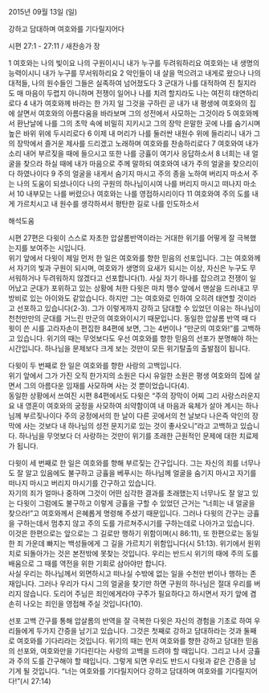 2015년 09월 13일 (일)

강하고 담대하며 여호와를 기다릴지어다



시편 27:1 - 27:11 / 새찬송가  장


1 여호와는 나의 빛이요 나의 구원이시니 내가 누구를 두려워하리요 여호와는 내 생명의 능력이시니 내가 누구를 무서워하리요 2 악인들이 내 살을 먹으려고 내게로 왔으나 나의 대적들, 나의 원수들인 그들은 실족하여 넘어졌도다 3 군대가 나를 대적하여 진 칠지라도 매 마음이 두렵지 아니하며 전쟁이 일어나 나를 치려 할지라도 나는 여전히 태연하리로다 4 내가 여호와께 바라는 한 가지 일 그것을 구하린 곧 내가 내 평생에 여호와의 집에 살면서 여호와의 아름다움을 바라보며 그의 성전에서 사모하는 그것이라 5 여호와께서 환난날에 나를 그의 초막 속에 비밀히 지키시고 그의 장막 은말한 곳에 나를 숨기시며 높은 바위 위에 두시리로다 6 이제 내 머리가 나를 둘러싼 내원수 위에 들리리니 내가 그의 장막에서 즐거운 제사를 드리겠고 노래하며 여호와를 찬송하리로다 7 여호와여 내가 소리 내어 부르짖을 때에 들으시고 또한 나를 긍휼이 여기사 응답하소서 8 너희는 내 얼굴을 찾으라 하실 때에 내가 마음으로 주께 말하되 여호와여 내가 주의 얼굴을 찾으리이다 하였나이다 9 주의 얼굴을 내게서 숨기지 마시고 주의 종을 노하여 버리지 마소서 주는 나의 도움이 되셨나이다 나의 구원의 하나님이시여 나를 버리지 마시고 떠나지 마소서 10 내부모는 나를 버렸으나 여호와는 나를 영접하시리이다 11 여호와여 주의 도를 내게 가르치시고 내 원수를 생각하셔서 평탄한 길로 나를 인도하소서

해석도움





시편 27편은 다윗이 스스로 자초한 압살롬반역이라는 거대한 위기를 어떻게 잘 극복했는지를 보여주는 시입니다.  
위기 앞에서 다윗이 제일 먼저 한 일은 여호와를 향한 믿음의 선포입니다. 
그는 여호와께서 자기의 빛과 구원이 되시며, 여호와가 생명의 요새가 되시는 이상, 자신은 누구도 무서워하거나 두려워하지 않겠다고 선포합니다(1). 
사실 자기 하나를 잡으려고 전쟁이 일어났고 군대가 포위하고 있는 상황에 처한 다윗은 마치 맹수 앞에서 맨살을 드러내고 무방비로 있는 아이와도 같았습니다. 하지만 그는 여호와로 인하여 오히려 태연할 것이라고 선포하고 있습니다(2-3). 
그가 이렇게까지 강하고 담대할 수 있었던 이유는 하나님이 천천만만의 군대를 거느린 만군의 여호와이시기 때문입니다. 동일한 압살롬 반역 때 다윗이 쓴 시를 고라자손이 편집한 84편에 보면, 그는 4번이나 “만군의 여호와!”를 고백하고 있습니다. 
위기의 때는 무엇보다도 우선 여호와를 향한 믿음의 선포가 분명해야 하는 시간입니다. 
하나님을 문제보다 크게 보는 것만이 모든 위기탈출의 출발점이 됩니다. 

다윗이 두 번째로 한 일은 여호와를 향한 사랑의 고백입니다.  
위기 앞에서 그가 가진 오직 한가지의 소원은 다시 유일한 소원은 평생 여호와의 집에 살면서 그의 아름다운 임재를 사모하며 사는 것 뿐이었습니다(4).  
동일한 상황에서 쓰여진 시편 84편에서도 다윗은 “주의 장막이 어찌 그리 사랑스러운지요 내 영혼이 여호와의 궁정을 사모하여 쇠약함이여 내 마음과 육체가 살아 계시는 하나님께 부르짖나이다 주의 궁정에서의 한 날이 다른 곳에서의 천 날보다 나은즉 악인의 장막에 사는 것보다 내 하나님의 성전 문지기로 있는 것이 좋사오니”라고 고백하고 있습니다. 
하나님을 무엇보다 더 사랑하는 것만이 위기를 초래한 근원적인 문제에 대한 치료제가 됩니다. 

다윗이 세 번째로 한 일은 여호와를 향해 부르짖는 간구입니다. 
그는 자신의 죄를 너무나도 잘 알고 있음에도 불구하고 긍휼을 베푸시는 하나님께 얼굴을 숨기지 마시고 자기를 떠나지 마시고 버리지 마시기를 간구하고 있습니다.  
자기의 죄가 얼마나 중하며 그것이 어떤 심각한 결과를 초래했는지 너무나도 잘 알고 있는 다윗이 그럼에도 불구하고 이렇게 긍휼을 구할 수 있었던 근거는 “너희는 내 얼굴을 찾으라!”고 여호와께서 은혜롭게 명령해 주셨기 때문입니다. 
그러나 다윗의 간구는 긍휼을 구하는데서 멈추지 않고 주의 도를 가르쳐주시기를 구하는데로 나아가고 있습니다. 이것은 한편으로는 앞으로는 그 길로만 행하기 위함이며(시 86:11), 또 한편으로는 동일한 죄 가운데 빠지는 백성들에게 그 길을 가르치기 위함입니다(시 51:13). 
위기에서 원위치로 되돌아가는 것은 본전밖에 못찾는 것입니다. 우리는 반드시 위기의 때에 주의 도를 배움으로 그 때를 역전을 위한 기회로 삼아야만 합니다.    
사실 우리는 하나님께서 외면하시고 떠나실 수밖에 없는 일을 수천만 번이나 행하는 존재입니다. 그러나 우리가 다시 그의 얼굴을 찾기만 하면 구원의 하나님은 절대 우리를 버리지 않습니다. 도리어 주님은 죄인에게라야 구주가 필요하다고 하시면서 자기 앞에 겸손히 나오는 죄인을 영접해 주실 것입니다(10). 

선포 고백 간구를 통해 압살롬의 반역을 잘 극복한 다윗은 자신의 경험을 기초로 하여 우리들에게 두가지 간증을 남기고 있습니다. 그것은 첫째로 강하고 담대하라는 것과 둘째로 여호와를 기다리라는 것입니다. 
위기의 때는 먼저 여호와를 향한 강하고 담대한 믿음의 선포와, 여호와만을 기다린다는 사랑의 고백을 드려야 할 때입니다. 그리고 나서 긍휼과 주의 도를 간구해야 할 때입니다. 그렇게 되면 우리도 반드시 다윗과 같은 간증을 남기게 될 것입니다. 
“너는 여호와를 기다릴지어다 강하고 담대하며 여호와를 기다릴지어다!”(시 27:14)